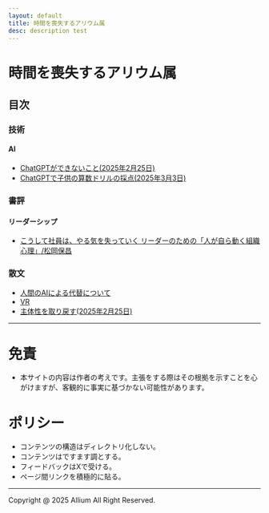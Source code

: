```yaml
---
layout: default
title: 時間を喪失するアリウム属
desc: description test
---
```


# 時間を喪失するアリウム属
## 目次
### 技術
#### AI
- [ChatGPTができないこと(2025年2月25日)](./tech/001/001.md)
- [ChatGPTで子供の算数ドリルの採点(2025年3月3日)](./tech/002/002.md)

### 書評
#### リーダーシップ
- [こうして社員は、やる気を失っていく リーダーのための「人が自ら動く組織心理」/松岡保昌](./book_review/001/001.md)

### 散文
- [人間のAIによる代替について](./essay/001/001.md)
- [VR](./essay/002/002.md)
- [主体性を取り戻す(2025年2月25日)](./essay/003/003.md)


---
# 免責
- 本サイトの内容は作者の考えです。主張をする際はその根拠を示すことを心がけますが、客観的に事実に基づかない可能性があります。

# ポリシー
- コンテンツの構造はディレクトリ化しない。
- コンテンツはですます調とする。
- フィードバックはXで受ける。
- ページ間リンクを積極的に貼る。

---
Copyright @ 2025 Allium All Right Reserved.
